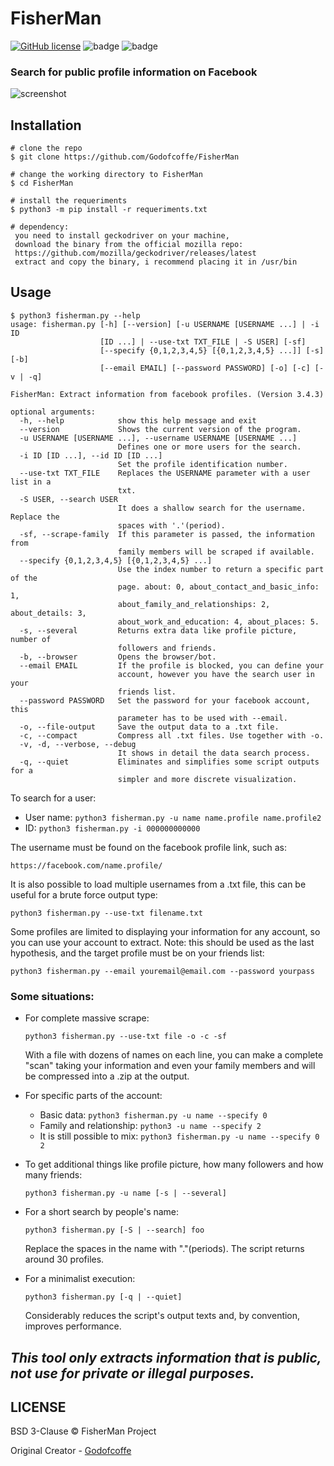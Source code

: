 # FisherMan

[![GitHub license](https://img.shields.io/github/license/Godofcoffe/FisherMan)](https://github.com/Godofcoffe/FisherMan/blob/main/LICENSE)
![badge](https://img.shields.io/badge/version-3.4.2-blue)
![badge](https://img.shields.io/badge/python-%3E%3D3.8-orange)

### Search for public profile information on Facebook

![screenshot](template.png)

## Installation

```
# clone the repo
$ git clone https://github.com/Godofcoffe/FisherMan

# change the working directory to FisherMan
$ cd FisherMan

# install the requeriments
$ python3 -m pip install -r requeriments.txt

# dependency:
 you need to install geckodriver on your machine,
 download the binary from the official mozilla repo:
 https://github.com/mozilla/geckodriver/releases/latest
 extract and copy the binary, i recommend placing it in /usr/bin
```

## Usage

```
$ python3 fisherman.py --help
usage: fisherman.py [-h] [--version] [-u USERNAME [USERNAME ...] | -i ID
                    [ID ...] | --use-txt TXT_FILE | -S USER] [-sf]
                    [--specify {0,1,2,3,4,5} [{0,1,2,3,4,5} ...]] [-s] [-b]
                    [--email EMAIL] [--password PASSWORD] [-o] [-c] [-v | -q]

FisherMan: Extract information from facebook profiles. (Version 3.4.3)

optional arguments:
  -h, --help            show this help message and exit
  --version             Shows the current version of the program.
  -u USERNAME [USERNAME ...], --username USERNAME [USERNAME ...]
                        Defines one or more users for the search.
  -i ID [ID ...], --id ID [ID ...]
                        Set the profile identification number.
  --use-txt TXT_FILE    Replaces the USERNAME parameter with a user list in a
                        txt.
  -S USER, --search USER
                        It does a shallow search for the username. Replace the
                        spaces with '.'(period).
  -sf, --scrape-family  If this parameter is passed, the information from
                        family members will be scraped if available.
  --specify {0,1,2,3,4,5} [{0,1,2,3,4,5} ...]
                        Use the index number to return a specific part of the
                        page. about: 0, about_contact_and_basic_info: 1,
                        about_family_and_relationships: 2, about_details: 3,
                        about_work_and_education: 4, about_places: 5.
  -s, --several         Returns extra data like profile picture, number of
                        followers and friends.
  -b, --browser         Opens the browser/bot.
  --email EMAIL         If the profile is blocked, you can define your
                        account, however you have the search user in your
                        friends list.
  --password PASSWORD   Set the password for your facebook account, this
                        parameter has to be used with --email.
  -o, --file-output     Save the output data to a .txt file.
  -c, --compact         Compress all .txt files. Use together with -o.
  -v, -d, --verbose, --debug
                        It shows in detail the data search process.
  -q, --quiet           Eliminates and simplifies some script outputs for a
                        simpler and more discrete visualization.
```

To search for a user:

* User name: `python3 fisherman.py -u name name.profile name.profile2`
* ID: `python3 fisherman.py -i 000000000000`

The username must be found on the facebook profile link, such as:

```
https://facebook.com/name.profile/
```

It is also possible to load multiple usernames from a .txt file, this can be useful for a brute force output type:

```
python3 fisherman.py --use-txt filename.txt
```

Some profiles are limited to displaying your information for any account, so you can use your account to extract. Note:
this should be used as the last hypothesis, and the target profile must be on your friends list:

```
python3 fisherman.py --email youremail@email.com --password yourpass
```

### Some situations:

* For complete massive scrape:
  ```
  python3 fisherman.py --use-txt file -o -c -sf
  ```
  With a file with dozens of names on each line, you can make a complete "scan" taking your information and even your
  family members and will be compressed into a .zip at the output.


* For specific parts of the account:
    * Basic data: `python3 fisherman.py -u name --specify 0`
    * Family and relationship: `python3 -u name --specify 2`
    * It is still possible to mix: `python3 fisherman.py -u name --specify 0 2`


* To get additional things like profile picture, how many followers and how many friends:
  ```
  python3 fisherman.py -u name [-s | --several]
  ```
  
* For a short search by people's name:
  ```
  python3 fisherman.py [-S | --search] foo
  ```
  Replace the spaces in the name with "."(periods).
  The script returns around 30 profiles.
  
* For a minimalist execution:
  ```
  python3 fisherman.py [-q | --quiet]
  ```
  Considerably reduces the script's output texts and, by convention, improves performance.

## *This tool only extracts information that is public, not use for private or illegal purposes.*

## LICENSE

BSD 3-Clause © FisherMan Project

Original Creator - [Godofcoffe](https://github.com/Godofcoffe)
